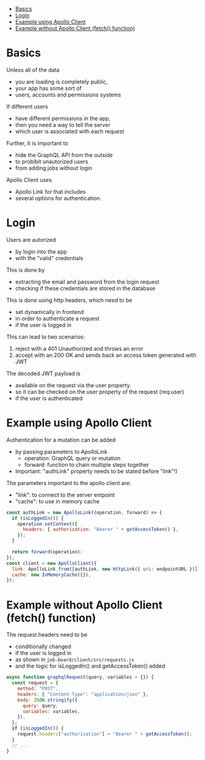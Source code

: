 - [Basics](#basics)
- [Login](#login)
- [Example using Apollo Client](#example-using-apollo-client)
- [Example without Apollo Client (fetch() function)](#example-without-apollo-client-fetch-function)

# Basics

Unless all of the data

- you are loading is completely public,
- your app has some sort of
- users, accounts and permissions systems

If different users

- have different permissions in the app,
- then you need a way to tell the server
- which user is associated with each request

Further, it is important to

- hide the GraphQL API from the outside
- to probibit unautorized users
- from adding jobs without login

Apollo Client uses

- Apollo Link for that includes
- several options for authentication.

# Login

Users are autorized

- by login into the app
- with the "valid" credentials

This is done by

- extracting the email and password from the login request
- checking if these credentials are stored in the database

This is done using http headers, which need to be

- set dynamically in frontend
- in order to authenticate a request
- if the user is logged in

This can lead to two scenarios:

1. reject with a 401 Unauthorized and throws an error
2. accept with an 200 OK and sends back an access token generated with JWT

The decoded JWT payload is

- available on the request via the user property.
- so it can be checked on the user property of the request (req.user)
- if the user is authenticated

# Example using Apollo Client

Authentication for a mutation can be added

- by passing parameters to ApolloLink
  - operation: GraphQL query or mutation
  - forward: function to chain multiple steps together
- Important: "authLink" property needs to be stated before "link"!)

The parameters important to the apollo client are:

- "link": to connect to the server entpoint
- "cache": to use in memory cache

```javascript
const authLink = new ApolloLink((operation, forward) => {
  if (isLoggedIn()) {
    operation.setContext({
      headers: { authorization: "Bearer " + getAccessToken() },
    });
  }

  return forward(operation);
});
const client = new ApolloClient({
  link: ApolloLink.from([authLink, new HttpLink({ uri: endpointURL })]),
  cache: new InMemoryCache({}),
});
```

# Example without Apollo Client (fetch() function)

The request.headers need to be

- conditionally changed
- if the user is logged in
- as shown in `job-board/client/src/requests.js`
- and the logic for isLoggedIn() and getAccessToken() added

```javascript
async function graphqlRequest(query, variables = {}) {
  const request = {
    method: "POST",
    headers: { "Content-Type": "application/json" },
    body: JSON.stringify({
      query: query,
      variables: variables,
    }),
  };
  if (isLoggedIn()) {
    request.headers["authorization"] = "Bearer " + getAccessToken();
  }
  // ...
}
```
